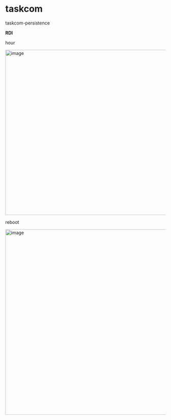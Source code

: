 # taskcom
taskcom-persistence


**RDI**



hour


<img width="519" alt="image" src="https://github.com/Justice-Wayne/taskcom/assets/88639842/5ee10103-801f-41c5-a9e9-fadb94af7956">


reboot

<img width="583" alt="image" src="https://github.com/Justice-Wayne/taskcom/assets/88639842/fe9e50f0-d18d-4200-a485-e1dd0b3fd473">









